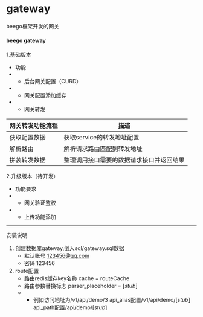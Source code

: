 # gateway
beego框架开发的网关

#### beego gateway

1.基础版本
  - 功能
  - - 后台网关配置（CURD）
  - - 网关配置添加缓存
  - - 网关转发

网关转发功能流程|描述
--|--
获取配置数据|获取service的转发地址配置
解析路由|解析请求路由匹配到转发地址
拼装转发数据|整理调用接口需要的数据请求接口并返回结果


2.升级版本（待开发）
  - 功能要求
  - - 网关验证鉴权
  - - 上传功能添加



---
安装说明
1. 创建数据库gateway,倒入sql/gateway.sql数据
    - 默认账号 123456@qq.com
    - 密码 123456
2. route配置
    - 路由redis缓存key名称 cache = routeCache
    - 路由参数替换标志 parser_placeholder = [_stub_]
    - - 例如访问地址为/v1/api/demo/3  api_alias配置/v1/api/demo/[_stub_] api_path配置/api/demo/[_stub_]

